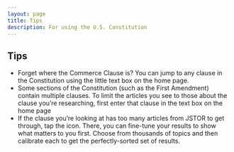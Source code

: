 ```yaml
---
layout: page
title: Tips
description: For using the U.S. Constitution
---
```


## Tips

* Forget where the Commerce Clause is?  You can jump to any clause in the Constitution using the little text box on the home page.
* Some sections of the Constitution (such as the First Amendment) contain multiple clauses.
To limit the articles you see to those about the clause you’re researching, first enter that clause in the text box on the home page
* If the clause you’re looking at has too many articles from JSTOR to get through, tap the icon.  There, you can fine-tune your results to 
show what matters to you first.  Choose from thousands of topics and then calibrate each to get the perfectly-sorted set of results.
